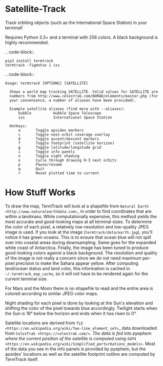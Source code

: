 # Satellite-Track

Track orbiting objects (such as the International Space Station) in your terminal!



Requires Python 3.3+ and a terminal with 256 colors. A black background is highly recommended.

.. code-block::

	pip3 install termtrack
	termtrack -figmntxo 1 iss

.. code-block::

	Usage: termtrack [OPTIONS] [SATELLITE]

	  Shows a world map tracking SATELLITE. Valid values for SATELLITE are
	  numbers from http://www.celestrak.com/NORAD/elements/master.php (for
	  your convenience, a number of aliases have been provided).

	  Example satellite aliases (find more with --aliases):
	      hubble          Hubble Space Telescope
	      iss             International Space Station

	  Hotkeys:
	      a       Toggle apsides markers
	      c       Toggle next-orbit coverage overlay
	      d       Toggle ascent/descent markers
	      f       Toggle footprint (satellite horizon)
	      g       Toggle latitude/longitude grid
	      i       Toggle info panels
	      n       Toggle night shading
	      o       Cycle through drawing 0-3 next orbits
	      p       Pause/resume
	      q       Quit
	      r       Reset plotted time to current


How Stuff Works
===============

To draw the map, TermTrack will look at a shapefile from `Natural Earth <http://www.naturalearthdata.com>`_ in order to find coordinates that are within a landmass. While computationally expensive, this method yields the most accurate and good-looking maps at all terminal sizes. To determine the color of each pixel, a relatively low-resolution and low-quality JPEG image is used. If you look at the image (``termtrack/data/earth.jpg``), you'll notice it has green oceans. This is to ensure that ocean blue will not spill over into coastal areas during downsampling. Same goes for the expanded white coast of Antarctica. Finally, the image has been tuned to produce good-looking colors against a black background. The resolution and quality of the image is not really a concern since we do not need maximum per-pixel precision to make the Sahara appear yellow. After computing land/ocean status and land color, this information is cached in ``~/.termtrack_map_cache``, so it will not have to be rendered again for the current terminal size.

For Mars and the Moon there is no shapefile to read and the entire area is colored according to similar JPEG color maps.

Night shading for each pixel is done by looking at the Sun's elevation and shifting the color of the pixel towards blue accordingly. Twilight starts when the Sun is 18° below the horizon and ends when it has risen to 0°.

Satellite locations are derived from `TLE <https://en.wikipedia.org/wiki/Two-line_element_set>`_ data downloaded from `CelesTrak <https://celestrak.com/>`_. The data is fed into pyephem where the current position of the satellite is computed using `SGP4 <https://en.wikipedia.org/wiki/Simplified_perturbations_models>`_. Most of the data you see in the info panels is provided by pyephem, but the apsides' locations as well as the satellite footprint outline are computed by TermTrack itself.



